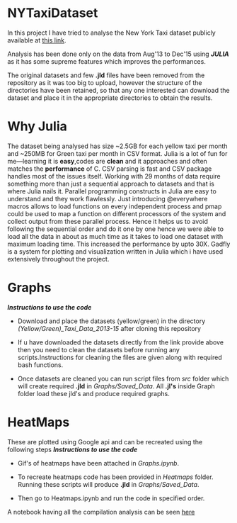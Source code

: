 # NYTaxiDataset

In this project I have tried to analyse the New York Taxi dataset publicly available at [this link](http://www.nyc.gov/html/tlc/html/about/trip_record_data.shtml).

Analysis has been done only on the data from Aug'13 to Dec'15 using ***JULIA*** as it has some supreme features which improves the performances.

The original datasets and few **.jld** files have been removed from the repository as it was too big to upload, however the structure
of the directories have been retained, so that any one interested can download the dataset and place it in the appropriate
directories to obtain the results.

# Why Julia

The dataset being analysed has size ~2.5GB for each yellow taxi per month and ~250MB for Green taxi per month in CSV format. Julia is a lot of fun for me—learning it is **easy**,codes are **clean** and it approaches and often matches the **performance** of C. CSV parsing is fast and CSV package handles most of the issues itself. Working with 29 months of data require something more than just a sequential approach to datasets and that is where Julia nails it. Parallel programming constructs in Julia are easy to understand and they work flawlessly. Just  introducing @everywhere macros allows to load functions on every independent process and pmap could be used to map a function on different processors of the system and collect output from these parallel process. Hence it helps us to avoid following the sequential order and do it one by one hence we were able to load all the data in about as much time as it takes to load one dataset with maximum loading time. This increased the performance by upto 30X. Gadfly is a system for plotting and visualization written in Julia which i have used extensively throughout the project.   


# Graphs

***Instructions to use the code***

* Download and place the datasets (yellow/green) in the directory *(Yellow/Green)_Taxi_Data_2013-15* after cloning this repository

* If u have downloaded the datasets directly from the link provide above then you need to clean the datasets before running any scripts.Instructions for cleaning the files are given along with required bash functions.

* Once datasets are cleaned you can run script files from *src* folder which will create required **.jld** in *Graphs/Saved_Data*. All **.jl's** inside Graph folder load these jld's and produce required graphs.


# HeatMaps

These are plotted using Google api and can be recreated using the following steps
***Instructions to use the code***

* Gif's of heatmaps have been attached in *Graphs.ipynb*.

* To recreate heatmaps code has been provided in *Heatmaps* folder. Running these scripts will produce **.jld** in *Graphs/Saved_Data*.

* Then go to Heatmaps.ipynb and run the code in specified order.


A notebook having all the compilation analysis can be seen [here](http://nbviewer.jupyter.org/github/udion/NYTaxiDataset/blob/master/Graphs.ipynb)
